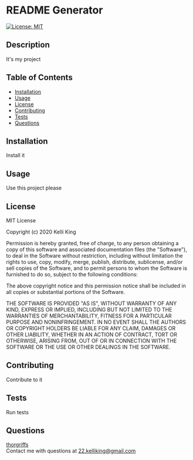 # README Generator
[![License: MIT](https://img.shields.io/badge/License-MIT-yellow.svg)](https://opensource.org/licenses/MIT)
## Description
It's my project
## Table of Contents
* [Installation](#Installation)
* [Usage](#Usage)
* [License](#License)
* [Contributing](#Contributing)
* [Tests](#Tests)
* [Questions](#Questions)
## Installation
Install it
## Usage
Use this project please
## License
MIT License

  Copyright (c) 2020 Kelli King
  
  Permission is hereby granted, free of charge, to any person obtaining a copy
  of this software and associated documentation files (the "Software"), to deal
  in the Software without restriction, including without limitation the rights
  to use, copy, modify, merge, publish, distribute, sublicense, and/or sell
  copies of the Software, and to permit persons to whom the Software is
  furnished to do so, subject to the following conditions:
  
  The above copyright notice and this permission notice shall be included in all
  copies or substantial portions of the Software.
  
  THE SOFTWARE IS PROVIDED "AS IS", WITHOUT WARRANTY OF ANY KIND, EXPRESS OR
  IMPLIED, INCLUDING BUT NOT LIMITED TO THE WARRANTIES OF MERCHANTABILITY,
  FITNESS FOR A PARTICULAR PURPOSE AND NONINFRINGEMENT. IN NO EVENT SHALL THE
  AUTHORS OR COPYRIGHT HOLDERS BE LIABLE FOR ANY CLAIM, DAMAGES OR OTHER
  LIABILITY, WHETHER IN AN ACTION OF CONTRACT, TORT OR OTHERWISE, ARISING FROM,
  OUT OF OR IN CONNECTION WITH THE SOFTWARE OR THE USE OR OTHER DEALINGS IN THE
  SOFTWARE.
## Contributing
Contribute to it
## Tests
Run tests
## Questions
[thorgriffs](https://github.com/thorgriffs)  
Contact me with questions at <22.kelliking@gmail.com>